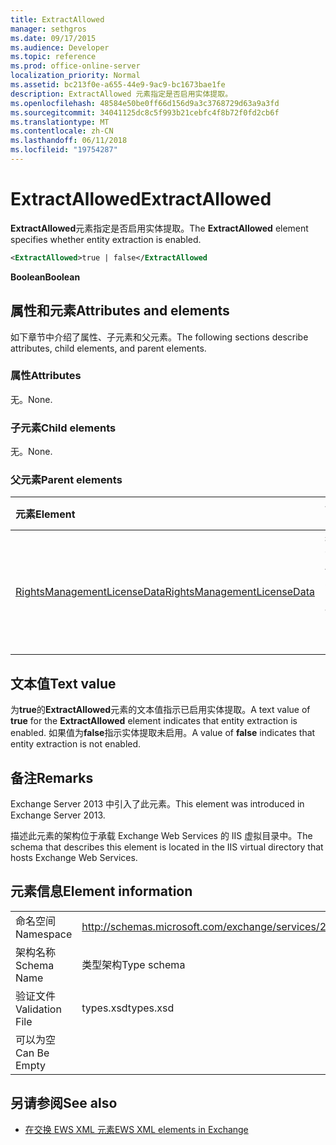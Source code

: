 ```yaml
---
title: ExtractAllowed
manager: sethgros
ms.date: 09/17/2015
ms.audience: Developer
ms.topic: reference
ms.prod: office-online-server
localization_priority: Normal
ms.assetid: bc213f0e-a655-44e9-9ac9-bc1673bae1fe
description: ExtractAllowed 元素指定是否启用实体提取。
ms.openlocfilehash: 48584e50be0ff66d156d9a3c3768729d63a9a3fd
ms.sourcegitcommit: 34041125dc8c5f993b21cebfc4f8b72f0fd2cb6f
ms.translationtype: MT
ms.contentlocale: zh-CN
ms.lasthandoff: 06/11/2018
ms.locfileid: "19754287"
---
```

# <a name="extractallowed"></a><span data-ttu-id="a3bdf-103">ExtractAllowed</span><span class="sxs-lookup"><span data-stu-id="a3bdf-103">ExtractAllowed</span></span>

<span data-ttu-id="a3bdf-104">**ExtractAllowed**元素指定是否启用实体提取。</span><span class="sxs-lookup"><span data-stu-id="a3bdf-104">The **ExtractAllowed** element specifies whether entity extraction is enabled.</span></span> 
  
```XML
<ExtractAllowed>true | false</ExtractAllowed
```

 <span data-ttu-id="a3bdf-105">**Boolean**</span><span class="sxs-lookup"><span data-stu-id="a3bdf-105">**Boolean**</span></span>
## <a name="attributes-and-elements"></a><span data-ttu-id="a3bdf-106">属性和元素</span><span class="sxs-lookup"><span data-stu-id="a3bdf-106">Attributes and elements</span></span>

<span data-ttu-id="a3bdf-107">如下章节中介绍了属性、子元素和父元素。</span><span class="sxs-lookup"><span data-stu-id="a3bdf-107">The following sections describe attributes, child elements, and parent elements.</span></span>
  
### <a name="attributes"></a><span data-ttu-id="a3bdf-108">属性</span><span class="sxs-lookup"><span data-stu-id="a3bdf-108">Attributes</span></span>

<span data-ttu-id="a3bdf-109">无。</span><span class="sxs-lookup"><span data-stu-id="a3bdf-109">None.</span></span>
  
### <a name="child-elements"></a><span data-ttu-id="a3bdf-110">子元素</span><span class="sxs-lookup"><span data-stu-id="a3bdf-110">Child elements</span></span>

<span data-ttu-id="a3bdf-111">无。</span><span class="sxs-lookup"><span data-stu-id="a3bdf-111">None.</span></span>
  
### <a name="parent-elements"></a><span data-ttu-id="a3bdf-112">父元素</span><span class="sxs-lookup"><span data-stu-id="a3bdf-112">Parent elements</span></span>

|<span data-ttu-id="a3bdf-113">**元素**</span><span class="sxs-lookup"><span data-stu-id="a3bdf-113">**Element**</span></span>|<span data-ttu-id="a3bdf-114">**说明**</span><span class="sxs-lookup"><span data-stu-id="a3bdf-114">**Description**</span></span>|
|:-----|:-----|
|[<span data-ttu-id="a3bdf-115">RightsManagementLicenseData</span><span class="sxs-lookup"><span data-stu-id="a3bdf-115">RightsManagementLicenseData</span></span>](rightsmanagementlicensedata.md) <br/> |<span data-ttu-id="a3bdf-116">指定有关权限管理许可证的信息。</span><span class="sxs-lookup"><span data-stu-id="a3bdf-116">Specifies information about the rights management license.</span></span>  <br/> |
   
## <a name="text-value"></a><span data-ttu-id="a3bdf-117">文本值</span><span class="sxs-lookup"><span data-stu-id="a3bdf-117">Text value</span></span>

<span data-ttu-id="a3bdf-118">为**true**的**ExtractAllowed**元素的文本值指示已启用实体提取。</span><span class="sxs-lookup"><span data-stu-id="a3bdf-118">A text value of **true** for the **ExtractAllowed** element indicates that entity extraction is enabled.</span></span> <span data-ttu-id="a3bdf-119">如果值为**false**指示实体提取未启用。</span><span class="sxs-lookup"><span data-stu-id="a3bdf-119">A value of **false** indicates that entity extraction is not enabled.</span></span> 
  
## <a name="remarks"></a><span data-ttu-id="a3bdf-120">备注</span><span class="sxs-lookup"><span data-stu-id="a3bdf-120">Remarks</span></span>

<span data-ttu-id="a3bdf-121">Exchange Server 2013 中引入了此元素。</span><span class="sxs-lookup"><span data-stu-id="a3bdf-121">This element was introduced in Exchange Server 2013.</span></span>
  
<span data-ttu-id="a3bdf-122">描述此元素的架构位于承载 Exchange Web Services 的 IIS 虚拟目录中。</span><span class="sxs-lookup"><span data-stu-id="a3bdf-122">The schema that describes this element is located in the IIS virtual directory that hosts Exchange Web Services.</span></span>
  
## <a name="element-information"></a><span data-ttu-id="a3bdf-123">元素信息</span><span class="sxs-lookup"><span data-stu-id="a3bdf-123">Element information</span></span>

|||
|:-----|:-----|
|<span data-ttu-id="a3bdf-124">命名空间</span><span class="sxs-lookup"><span data-stu-id="a3bdf-124">Namespace</span></span>  <br/> |http://schemas.microsoft.com/exchange/services/2006/types  <br/> |
|<span data-ttu-id="a3bdf-125">架构名称</span><span class="sxs-lookup"><span data-stu-id="a3bdf-125">Schema Name</span></span>  <br/> |<span data-ttu-id="a3bdf-126">类型架构</span><span class="sxs-lookup"><span data-stu-id="a3bdf-126">Type schema</span></span>  <br/> |
|<span data-ttu-id="a3bdf-127">验证文件</span><span class="sxs-lookup"><span data-stu-id="a3bdf-127">Validation File</span></span>  <br/> |<span data-ttu-id="a3bdf-128">types.xsd</span><span class="sxs-lookup"><span data-stu-id="a3bdf-128">types.xsd</span></span>  <br/> |
|<span data-ttu-id="a3bdf-129">可以为空</span><span class="sxs-lookup"><span data-stu-id="a3bdf-129">Can Be Empty</span></span>  <br/> ||
   
## <a name="see-also"></a><span data-ttu-id="a3bdf-130">另请参阅</span><span class="sxs-lookup"><span data-stu-id="a3bdf-130">See also</span></span>



- [<span data-ttu-id="a3bdf-131">在交换 EWS XML 元素</span><span class="sxs-lookup"><span data-stu-id="a3bdf-131">EWS XML elements in Exchange</span></span>](ews-xml-elements-in-exchange.md)

